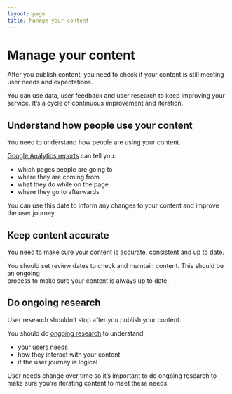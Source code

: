 ```yaml
---
layout: page
title: Manage your content
---
```


# Manage your content

After you publish content, you need to check if your content is still meeting user needs and expectations.

You can use data, user feedback and user research to keep improving your service. It’s a cycle of continuous improvement and iteration.

## Understand how people use your content

You need to understand how people are using your content.

[Google Analytics reports](google-analytics-basics) can tell you:

*   which pages people are going to
*   where they are coming from
*   what they do while on the page
*   where they go to afterwards

You can use this date to inform any changes to your content and improve the user journey.

## Keep content accurate

You need to make sure your content is accurate, consistent and up to date.

You should set review dates to check and maintain content. This should be an ongoing  
process to make sure your content is always up to date.

## Do ongoing research

User research shouldn’t stop after you publish your content.

You should do [ongoing research](contents "User need and user behaviour") to understand:

*   your users needs
*   how they interact with your content
*   if the user journey is logical

User needs change over time so it’s important to do ongoing research to make sure you’re iterating content to meet these needs.

